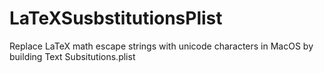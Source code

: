 # LaTeXSusbstitutionsPlist
Replace LaTeX math escape strings with unicode characters in MacOS by building Text Subsitutions.plist 
